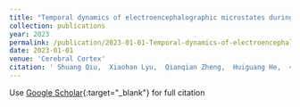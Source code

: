 ```yaml
---
title: "Temporal dynamics of electroencephalographic microstates during sustained pain"
collection: publications
year: 2023
permalink: /publication/2023-01-01-Temporal-dynamics-of-electroencephalographic-microstates-during-sustained-pain
date: 2023-01-01
venue: 'Cerebral Cortex'
citation: ' Shuang Qiu,  Xiaohan Lyu,  Qianqian Zheng,  Huiguang He,  <b>Richu</b> <b>Jin</b>,  Weiwei Peng, &quot;Temporal dynamics of electroencephalographic microstates during sustained pain.&quot; Cerebral Cortex, 2023.'
---
```

Use [Google Scholar](https://scholar.google.com/scholar?q=Temporal+dynamics+of+electroencephalographic+microstates+during+sustained+pain){:target="_blank"} for full citation